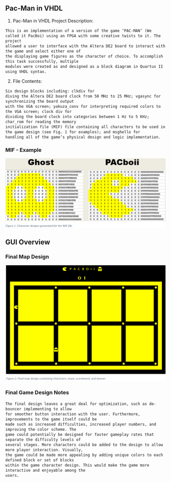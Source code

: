 ## Pac-Man in VHDL

1. Pac-Man in VHDL Project Description:
~~~~
This is an implementation of a version of the game ‘PAC-MAN’ (We called it PacBoi) using an FPGA with some creative twists to it. The project
allowed a user to interface with the Altera DE2 board to interact with the game and select either one of
the displaying game figures as the character of choice. To accomplish this task successfully, multiple
modules were created as and designed as a block diagram in Quartus II using VHDL syntax.
~~~~

2. File Contents:
~~~~
Six design blocks including: clkdiv for
diving the Altera DE2 board clock from 50 MHz to 25 MHz; vgasync for synchronizing the board output
with the VGA screen; yakuza_conv for interpreting required colors to the VGA screen; clock div for
dividing the board clock into categories between 1 Hz to 5 KHz; char_rom for reading the memory
initialization file (MIF) file containing all characters to be used in the game design (see Fig. 1 for examples); and msghello for
handling all of the game’s physical design and logic implementation.
~~~~



### MIF - Example
<p align="center">
<img src='imgs/MIF.png' width="1000px"/>


## GUI Overview
### Final Map Design
<p align="center">
<img src='imgs/GUI.png' width="500px"/> 


### Final Game Design Notes
~~~~
The final design leaves a great deal for optimization, such as de-bouncer implementing to allow
for smoother button interaction with the user. Furthermore, improvements to the game itself could be
made such as increased difficulties, increased player numbers, and improving the color scheme. The
game could potentially be designed for faster gameplay rates that separate the difficulty levels of
several stages. More characters could be added to the design to allow more player interaction. Visually,
the game could be made more appealing by adding unique colors to each defined block or set of blocks
within the game character design. This would make the game more interactive and enjoyable among the
users.
~~~~
